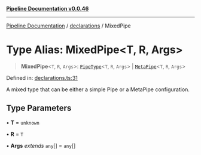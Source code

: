[**Pipeline Documentation v0.0.46**](../../README.md)

***

[Pipeline Documentation](../../modules.md) / [declarations](../README.md) / MixedPipe

# Type Alias: MixedPipe\<T, R, Args\>

> **MixedPipe**\<`T`, `R`, `Args`\>: [`PipeType`](PipeType.md)\<`T`, `R`, `Args`\> \| [`MetaPipe`](../interfaces/MetaPipe.md)\<`T`, `R`, `Args`\>

Defined in: [declarations.ts:31](https://github.com/stonemjs/pipeline/blob/c8a1fcbfdda4004779e43e603ed49dbe9ca9323f/src/declarations.ts#L31)

A mixed type that can be either a simple Pipe or a MetaPipe configuration.

## Type Parameters

• **T** = `unknown`

• **R** = `T`

• **Args** *extends* `any`[] = `any`[]
